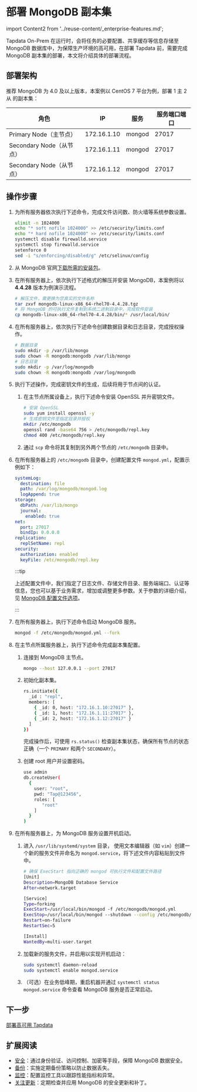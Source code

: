 # 部署 MongoDB 副本集

import Content2 from '../reuse-content/_enterprise-features.md';

<Content2 />

Tapdata On-Prem 在运行时，会将任务的必要配置、共享缓存等信息存储至 MongoDB 数据库中，为保障生产环境的高可用，在部署 Tapdata 前，需要完成 MongoDB 副本集的部署，本文将介绍具体的部署流程。

## 部署架构

推荐 MongoDB 为 4.0 及以上版本，本案例以 CentOS 7 平台为例，部署 1 主 2 从 的副本集：

| 角色        | IP           | 服务          | 服务端口端口     |
|-------------|--------------|--------------|-------------------|
| Primary Node（主节点） | 172.16.1.10 | mongod       | 27017 |
| Secondary Node（从节点） | 172.16.1.11 | mongod       | 27017 |
| Secondary Node（从节点） | 172.16.1.12 | mongod       | 27017 |

## 操作步骤

1. 为所有服务器依次执行下述命令，完成文件访问数、防火墙等系统参数设置。

   ```bash
   ulimit -n 1024000 
   echo "* soft nofile 1024000" >> /etc/security/limits.conf 
   echo "* hard nofile 1024000" >> /etc/security/limits.conf 
   systemctl disable firewalld.service 
   systemctl stop firewalld.service 
   setenforce 0 
   sed -i "s/enforcing/disabled/g" /etc/selinux/config 
   ```

2. 从 MongoDB 官网[下载所需的安装包](https://www.mongodb.com/try/download/community)。

3. 在所有服务器上，依次执行下述格式的解压并安装 MongoDB，本案例将以 **4.4.28** 版本为例演示流程。

   ```bash
   # 解压文件，需更换为您真实的文件名称
   tar zxvf mongodb-linux-x86_64-rhel70-4.4.28.tgz
   # 将 MongoDB 的可执行文件复制到系统二进制目录中，完成软件安装
   cp mongodb-linux-x86_64-rhel70-4.4.28/bin/* /usr/local/bin/
   ```

4. 在所有服务器上，依次执行下述命令创建数据目录和日志目录，完成授权操作。

   ```bash
   # 数据目录
   sudo mkdir -p /var/lib/mongo
   sudo chown -R mongodb:mongodb /var/lib/mongo
   # 日志目录
   sudo mkdir -p /var/log/mongodb
   sudo chown -R mongodb:mongodb /var/log/mongodb
   ```

5. 执行下述操作，完成密钥文件的生成，后续将用于节点间的认证。

   1. 在主节点所属设备上，执行下述命令安装 OpenSSL 并升密钥文件。

      ```bash
      # 安装 OpenSSL
      sudo yum install openssl -y
      # 生成密钥文件至指定目录并授权
      mkdir /etc/mongodb
      openssl rand -base64 756 > /etc/mongodb/repl.key
      chmod 400 /etc/mongodb/repl.key
      ```

   2. 通过 `scp` 命令将其复制到另外两个节点的 `/etc/mongodb` 目录中。

6. 在所有服务器上的 `/etc/mongodb` 目录中，创建配置文件 `mongod.yml`，配置示例如下：

   ```yaml
   systemLog:
     destination: file
     path: /var/log/mongodb/mongod.log
     logAppend: true
   storage:
     dbPath: /var/lib/mongo
     journal:
       enabled: true
   net:
     port: 27017
     bindIp: 0.0.0.0
   replication:
     replSetName: repl
   security:
     authorization: enabled
     keyFile: /etc/mongodb/repl.key
   ```

   :::tip

   上述配置文件中，我们指定了日志文件、存储文件目录、服务端端口、认证等信息，您也可以基于业务需求，增加或调整更多参数。关于参数的详细介绍，见 [MongoDB 配置文件选项](https://www.mongodb.com/docs/v4.4/reference/configuration-options)。

   :::

7. 在所有服务器上，执行下述命令启动 MongoDB 服务。

   ```bash
   mongod -f /etc/mongodb/mongod.yml --fork
   ```

8. 在主节点所属服务器上，执行下述命令完成副本集配置。

   1. 连接到 MongoDB 主节点。

      ```bash
      mongo --host 127.0.0.1 --port 27017
      ```

   2. 初始化副本集。

      ```bash
      rs.initiate({
        _id : "repl",
        members: [
          { _id: 0, host: "172.16.1.10:27017" },
          { _id: 1, host: "172.16.1.11:27017" },
          { _id: 2, host: "172.16.1.12:27017" }
        ]
      })
      ```

      完成操作后，可使用 `rs.status()` 检查副本集状态，确保所有节点的状态正确（一个 `PRIMARY` 和两个 `SECONDARY`）。

   3. 创建 root 用户并设置密码。

      ```bash
      use admin
      db.createUser(
        {
          user: "root",
          pwd: "Tap@123456",
          roles: [
             "root"
          ]
        }
      )
      ```

9. 在所有服务器上，为 MongoDB 服务设置开机启动。

   1. 进入 `/usr/lib/systemd/system` 目录， 使用文本编辑器（如 `vim`）创建一个新的服务文件并命名为 `mongod.service`，将下述文件内容粘贴到文件中。

      ```bash
      # 确保 ExecStart 指向正确的 mongod 可执行文件和配置文件路径
      [Unit]
      Description=MongoDB Database Service
      After=network.target
      
      [Service]
      Type=forking
      ExecStart=/usr/local/bin/mongod -f /etc/mongodb/mongod.yml
      ExecStop=/usr/local/bin/mongod --shutdown --config /etc/mongodb/mongod.yml
      Restart=on-failure
      RestartSec=5
      
      [Install]
      WantedBy=multi-user.target
      
      ```

   2. 加载新的服务文件，并启用以实现开机启动：

      ```bash
      sudo systemctl daemon-reload
      sudo systemctl enable mongod.service
      ```

   3. （可选）在业务低峰期，重启机器并通过 `systemctl status mongod.service` 命令查看 MongoDB 服务是否正常启动。

 

## 下一步

[部署高可用 Tapdata](install-tapdata-ha.md)

## 扩展阅读

* [安全](https://www.mongodb.com/docs/v4.4/security/#security)：通过身份验证、访问控制、加密等手段，保障 MongoDB 数据安全。
* [备份](https://www.mongodb.com/docs/v4.4/core/backups/)：实施定期备份策略以防止数据丢失。
* [监控](https://www.mongodb.com/docs/v4.4/administration/monitoring/)：配置监控工具以跟踪性能指标和异常。
* [关注更新](https://www.mongodb.com/docs/v4.4/release-notes/4.4/)：定期检查并应用 MongoDB 的安全更新和补丁。
